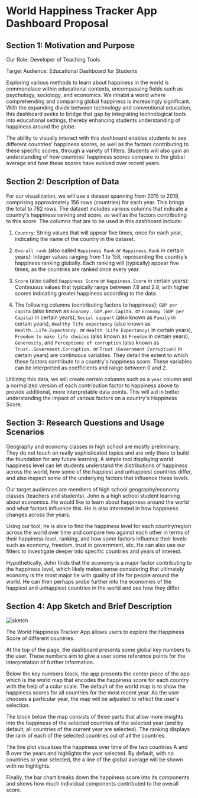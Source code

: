 # World Happiness Tracker App Dashboard Proposal

## Section 1: Motivation and Purpose

Our Role: Developer of Teaching Tools

Target Audience: Educational Dashboard for Students  

Exploring various methods to learn about happiness in the world is commonplace within educational contexts, encompassing fields such as psychology, sociology, and economics. We inhabit a world where comprehending and comparing global happiness is increasingly significant. With the expanding divide between technology and conventional education, this dashboard seeks to bridge that gap by integrating technological tools into educational settings, thereby enhancing students understanding of happiness around the globe.  

The ability to visually interact with this dashboard enables students to see different countries' happiness scores, as well as the factors contributing to these specific scores, through a variety of filters. Students will also gain an understanding of how countries' happiness scores compare to the global average and how these scores have evolved over recent years.

## Section 2: Description of Data

For our visualization, we will use a dataset spanning from 2015 to 2019, comprising approximately 156 rows (countries) for each year. This brings the total to 782 rows. The dataset includes various columns that indicate a country's happiness ranking and score, as well as the factors contributing to this score. The columns that are to be used in this dashboard include:

1. `Country`: String values that will appear five times, once for each year, indicating the name of the country in the dataset.

2. `Overall rank` (also called `Happiness Rank` or `Happiness.Rank` in certain years): Integer values ranging from 1 to 158, representing the country’s happiness ranking globally. Each ranking will (typically) appear five times, as the countries are ranked once every year.

3. `Score` (also called `Happiness Score` or `Happiness.Score` in certain years): Continuous values that typically range between 7.8 and 2.8, with higher scores indicating greater happiness according to the data.  

4. The following columns (contributing factors to happiness): `GDP per capita` (also known as `Economy..GDP.per.Capita.` or `Economy (GDP per Capita)` in certain years), `Social support` (also known as `Family` in certain years), `Healthy life expectancy` (also known as `Health..Life.Expectancy.` or `Health (Life Expectancy)` in certain years), `Freedom to make life choices` (also known as `Freedom` in certain years), `Generosity`, and `Perceptions of corruption` (also known as `Trust..Government.Corruption.` or `Trust (Government Corruption)` in certain years) are continuous variables. They detail the extent to which these factors contribute to a country's happiness score. These variables can be interpreted as coefficients and range between 0 and 2.

Utilizing this data, we will create certain columns such as a `year` column and a normalized version of each contribution factor to happiness above to provide additional, more interpretable data points. This will aid in better understanding the impact of various factors on a country's Happiness Score.

## Section 3: Research Questions and Usage Scenarios

Geography and economy classes in high school are mostly preliminary. They do not touch on really sophisticated topics and are only there to build the foundation for any future learning. A simple tool displaying world happiness level can let students understand the distributions of happiness across the world, how some of the happiest and unhappiest countries differ, and also inspect some of the underlying factors that influence these levels.

Our target audiences are members of high school geography/economy classes (teachers and students). John is a high school student learning about economics. He would like to learn about happiness around the world and what factors influence this. He is also interested in how happiness changes across the years.

Using our tool, he is able to find the happiness level for each country/region across the world over time and compare two against each other in terms of their happiness level, ranking, and how some factors influence their levels such as economy, freedom, trust in government, etc. He can also use our filters to investigate deeper into specific countries and years of interest.

Hypothetically, John finds that the economy is a major factor contributing to the happiness level, which likely makes sense considering that ultimately economy is the most major tie with quality of life for people around the world. He can then perhaps probe further into the economies of the happiest and unhappiest countries in the world and see how they differ.

## Section 4: App Sketch and Brief Description

![sketch](../img/sketch.png)

The World Happiness Tracker App allows users to explore the Happiness Score of different countries.

At the top of the page, the dashboard presents some global key numbers to the user. These numbers aim to give a user some reference points for the interpretation of further information.

Below the key numbers block, the app presents the center piece of the app which is the world map that encodes the happiness score for each country with the help of a color scale. The default of the world map is to show the happiness scores for all countries for the most recent year. As the user chooses a particular year, the map will be adjusted to reflect the user's selection.

The block below the map consists of three parts that allow more insights into the happiness of the selected countries of the selected year (and by default, all countries of the current year are selected). The ranking displays the rank of each of the selected countries out of all the countries.

The line plot visualizes the happiness over time of the two countries A and B over the years and highlights the year selected. By default, with no countries or year selected, the a line of the global average will be shown with no highlights.

Finally, the bar chart breaks down the happiness score into its components and shows how much individual components contributed to the overall score.
